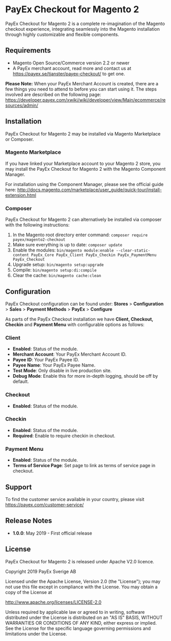 # PayEx Checkout for Magento 2

PayEx Checkout for Magento 2 is a complete re-imagination of the Magento checkout experience, integrating seamlessly into
the Magento installation through highly customizable and flexible components.

## Requirements

* Magento Open Source/Commerce version 2.2 or newer
* A PayEx merchant account, read more and contact us at 
https://payex.se/tjanster/payex-checkout/ to get one.

**Please Note:** When your PayEx Merchant Account is created, there are a few things you need to attend to before you can
start using it. The steps involved are described on the following page:
https://developer.payex.com/xwiki/wiki/developer/view/Main/ecommerce/resources/admin/

## Installation 

PayEx Checkout for Magento 2 may be installed via Magento Marketplace or Composer.

### Magento Marketplace

If you have linked your Marketplace account to your Magento 2 store, you may install the PayEx Checkout for Magento 2 
with the Magento Component Manager.

For installation using the Component Manager, please see the official guide here:
http://docs.magento.com/marketplace/user_guide/quick-tour/install-extension.html

### Composer

PayEx Checkout for Magento 2 can alternatively be installed via composer with the following instructions:

1. In the Magento root directory enter command:
`composer require payex/magento2-checkout`
2. Make sure everything is up to date:
`composer update`
3. Enable the modules:
`bin/magento module:enable --clear-static-content PayEx_Core PayEx_Client PayEx_Checkin PayEx_PaymentMenu PayEx_Checkout`
4. Upgrade setup:
`bin/magento setup:upgrade`
5. Compile:
`bin/magento setup:di:compile`
6. Clear the cache:
`bin/magento cache:clean`

## Configuration

PayEx Checkout configuration can be found under: 
**Stores** > **Configuration** > **Sales** > **Payment Methods** > **PayEx** > **Configure**

As parts of the PayEx Checkout installation we have **Client, Checkout, Checkin** and **Payment Menu**
with configurable options as follows:

### Client
* **Enabled**: Status of the module.
* **Merchant Account**: Your PayEx Merchant Account ID.
* **Payee ID**: Your PayEx Payee ID.
* **Payee Name**: Your PayEx Payee Name.
* **Test Mode**: Only disable in live production site.
* **Debug Mode**: Enable this for more in-depth logging, should be off by default.

### Checkout
* **Enabled**: Status of the module.

### Checkin
* **Enabled**: Status of the module.
* **Required**: Enable to require checkin in checkout.

### Payment Menu
* **Enabled**: Status of the module.
* **Terms of Service Page**: Set page to link as terms of service page in checkout.

## Support

To find the customer service available in your country, please visit 
https://payex.com/customer-service/

## Release Notes

* **1.0.0**: May 2019 - First official release

## License

PayEx Checkout for Magento 2 is released under Apache V2.0 licence.

Copyright 2019 PayEx Sverige AB

Licensed under the Apache License, Version 2.0 (the "License");
you may not use this file except in compliance with the License.
You may obtain a copy of the License at

http://www.apache.org/licenses/LICENSE-2.0

Unless required by applicable law or agreed to in writing, software
distributed under the License is distributed on an "AS IS" BASIS,
WITHOUT WARRANTIES OR CONDITIONS OF ANY KIND, either express or implied.
See the License for the specific language governing permissions and
limitations under the License.
